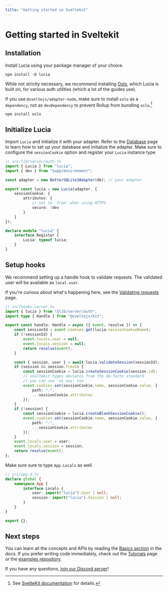 ```yaml
---
title: "Getting started in Sveltekit"
---
```


# Getting started in Sveltekit

## Installation

Install Lucia using your package manager of your choice.

```
npm install -D lucia
```

While not strictly necessary, we recommend installing [Oslo](https://oslo.js.org), which Lucia is built on, for various auth utilities (which a lot of the guides use).

If you use `@sveltejs/adapter-node`, make sure to install `oslo` as a `dependency`, not as `devDependency` to prevent Rollup from bundling `oslo`.[^1]

```
npm install oslo
```

[^1]: See [SvelteKit documentation](https://kit.svelte.dev/docs/adapter-node#deploying) for details.

## Initialize Lucia

Import `Lucia` and initialize it with your adapter. Refer to the [Database](/database) page to learn how to set up your database and initialize the adapter. Make sure to configure the `sessionCookie` option and register your `Lucia` instance type

```ts
// src/lib/server/auth.ts
import { Lucia } from "lucia";
import { dev } from "$app/environment";

const adapter = new BetterSQLite3Adapter(db); // your adapter

export const lucia = new Lucia(adapter, {
	sessionCookie: {
		attributes: {
			// set to `true` when using HTTPS
			secure: !dev
		}
	}
});

declare module "lucia" {
	interface Register {
		Lucia: typeof lucia;
	}
}
```

## Setup hooks

We recommend setting up a handle hook to validate requests. The validated user will be available as `local.user`.

If you're curious about what's happening here, see the [Validating requests](/guides/validate-session-cookies/sveltekit) page.

```ts
// src/hooks.server.ts
import { lucia } from "$lib/server/auth";
import type { Handle } from "@sveltejs/kit";

export const handle: Handle = async ({ event, resolve }) => {
	const sessionId = event.cookies.get(lucia.sessionCookieName);
	if (!sessionId) {
		event.locals.user = null;
		event.locals.session = null;
		return resolve(event);
	}

	const { session, user } = await lucia.validateSession(sessionId);
	if (session && session.fresh) {
		const sessionCookie = lucia.createSessionCookie(session.id);
		// sveltekit types deviates from the de-facto standard
		// you can use 'as any' too
		event.cookies.set(sessionCookie.name, sessionCookie.value, {
			path: ".",
			...sessionCookie.attributes
		});
	}
	if (!session) {
		const sessionCookie = lucia.createBlankSessionCookie();
		event.cookies.set(sessionCookie.name, sessionCookie.value, {
			path: ".",
			...sessionCookie.attributes
		});
	}
	event.locals.user = user;
	event.locals.session = session;
	return resolve(event);
};
```

Make sure sure to type `App.Locals` as well.

```ts
// src/app.d.ts
declare global {
	namespace App {
		interface Locals {
			user: import("lucia").User | null;
			session: import("lucia").Session | null;
		}
	}
}

export {};
```

## Next steps

You can learn all the concepts and APIs by reading the [Basics section](/basics/sessions) in the docs. If you prefer writing code immediately, check out the [Tutorials](/tutorials) page or the [examples repository](https://github.com/lucia-auth/examples/tree/main).

If you have any questions, [join our Discord server](https://discord.com/invite/PwrK3kpVR3)!
